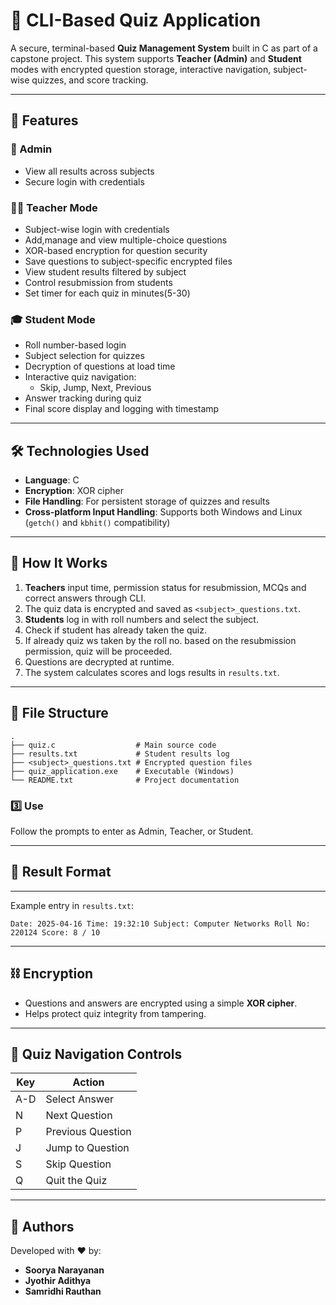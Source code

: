 
# 🎯 CLI-Based Quiz Application

A secure, terminal-based **Quiz Management System** built in C as part of a capstone project. This system supports **Teacher (Admin)** and **Student** modes with encrypted question storage, interactive navigation, subject-wise quizzes, and score tracking.

---

## 🚀 Features

### 🔐 Admin
- View all results across subjects
- Secure login with credentials

### 👨‍🏫 Teacher Mode
- Subject-wise login with credentials
- Add,manage and view multiple-choice questions
- XOR-based encryption for question security
- Save questions to subject-specific encrypted files
- View student results filtered by subject
- Control resubmission from students
- Set timer for each quiz in minutes(5-30)

### 🎓 Student Mode
- Roll number-based login
- Subject selection for quizzes
- Decryption of questions at load time
- Interactive quiz navigation:
   - Skip, Jump, Next, Previous
- Answer tracking during quiz
- Final score display and logging with timestamp

---

## 🛠️ Technologies Used

- **Language**: C
- **Encryption**: XOR cipher
- **File Handling**: For persistent storage of quizzes and results
- **Cross-platform Input Handling**: Supports both Windows and Linux (`getch()` and `kbhit()` compatibility)

---

## 🧠 How It Works

1. **Teachers** input time, permission status for resubmission, MCQs and correct answers through CLI.
2. The quiz data is encrypted and saved as `<subject>_questions.txt`.
3. **Students** log in with roll numbers and select the subject.
4. Check if student has already taken the quiz.
5. If already quiz ws taken by the roll no. based on the resubmission permission, quiz will be proceeded.
6. Questions are decrypted at runtime.
7. The system calculates scores and logs results in `results.txt`.

---

## 📂 File Structure

```
.
├── quiz.c                  # Main source code
├── results.txt             # Student results log
├── <subject>_questions.txt # Encrypted question files
├── quiz_application.exe    # Executable (Windows)
└── README.txt              # Project documentation
```

### 3️⃣ Use
Follow the prompts to enter as Admin, Teacher, or Student.

---

## 📄 Result Format
---

Example entry in `results.txt`:
```
Date: 2025-04-16 Time: 19:32:10 Subject: Computer Networks Roll No: 220124 Score: 8 / 10
```

---

## ⛓️ Encryption

- Questions and answers are encrypted using a simple **XOR cipher**.
- Helps protect quiz integrity from tampering.

---

## 🧭 Quiz Navigation Controls

| Key | Action              |
|-----|---------------------|
| A-D | Select Answer       |
| N   | Next Question       |
| P   | Previous Question   |
| J   | Jump to Question    |
| S   | Skip Question       |
| Q   | Quit the Quiz       |

---

## 👤 Authors

Developed with ❤️ by:
- **Soorya Narayanan**
- **Jyothir Adithya**
- **Samridhi Rauthan**
